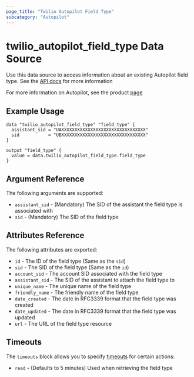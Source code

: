 ```yaml
---
page_title: "Twilio Autopilot Field Type"
subcategory: "Autopilot"
---
```


# twilio_autopilot_field_type Data Source

Use this data source to access information about an existing Autopilot field type. See the [API docs](https://www.twilio.com/docs/autopilot/api/field-type) for more information

For more information on Autopilot, see the product [page](https://www.twilio.com/autopilot)

## Example Usage

```hcl
data "twilio_autopilot_field_type" "field_type" {
  assistant_sid = "UAXXXXXXXXXXXXXXXXXXXXXXXXXXXXXXXX"
  sid           = "UBXXXXXXXXXXXXXXXXXXXXXXXXXXXXXXXX"
}

output "field_type" {
  value = data.twilio_autopilot_field_type.field_type
}
```

## Argument Reference

The following arguments are supported:

- `assistant_sid` - (Mandatory) The SID of the assistant the field type is associated with
- `sid` - (Mandatory) The SID of the field type

## Attributes Reference

The following attributes are exported:

- `id` - The ID of the field type (Same as the `sid`)
- `sid` - The SID of the field type (Same as the `id`)
- `account_sid` - The account SID associated with the field type
- `assistant_sid` - The SID of the assistant to attach the field type to
- `unique_name` - The unique name of the field type
- `friendly_name` - The friendly name of the field type
- `date_created` - The date in RFC3339 format that the field type was created
- `date_updated` - The date in RFC3339 format that the field type was updated
- `url` - The URL of the field type resource

## Timeouts

The `timeouts` block allows you to specify [timeouts](https://www.terraform.io/docs/configuration/resources.html#timeouts) for certain actions:

- `read` - (Defaults to 5 minutes) Used when retrieving the field type
